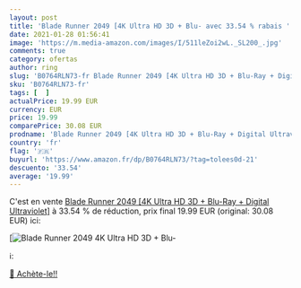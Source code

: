 ```yaml
---
layout: post
title: 'Blade Runner 2049 [4K Ultra HD 3D + Blu- avec 33.54 % rabais '
date: 2021-01-28 01:56:41
image: 'https://m.media-amazon.com/images/I/511leZoi2wL._SL200_.jpg'
comments: true
category: ofertas
author: ring
slug: 'B0764RLN73-fr Blade Runner 2049 [4K Ultra HD 3D + Blu-Ray + Digital...'
sku: 'B0764RLN73-fr'
tags: [  ]
actualPrice: 19.99 EUR
currency: EUR
price: 19.99
comparePrice: 30.08 EUR
prodname: 'Blade Runner 2049 [4K Ultra HD 3D + Blu-Ray + Digital Ultraviolet]'
country: 'fr'
flag: '🇫🇷'
buyurl: 'https://www.amazon.fr/dp/B0764RLN73/?tag=tolees0d-21'
descuento: '33.54'
average: '19.99'
---
```


C'est en vente [Blade Runner 2049 [4K Ultra HD 3D + Blu-Ray + Digital Ultraviolet]](https://www.amazon.fr/dp/B0764RLN73/?tag=tolees0d-21)  à  33.54 % de réduction, prix final  19.99 EUR (original: 30.08 EUR) ici:

[![Blade Runner 2049 [4K Ultra HD 3D + Blu-](https://m.media-amazon.com/images/I/511leZoi2wL._SL200_.jpg)](https://www.amazon.fr/dp/B0764RLN73/?tag=tolees0d-21)

ℹ️:


[🛒 Achète-le!!](https://www.amazon.fr/dp/B0764RLN73/?tag=tolees0d-21)
